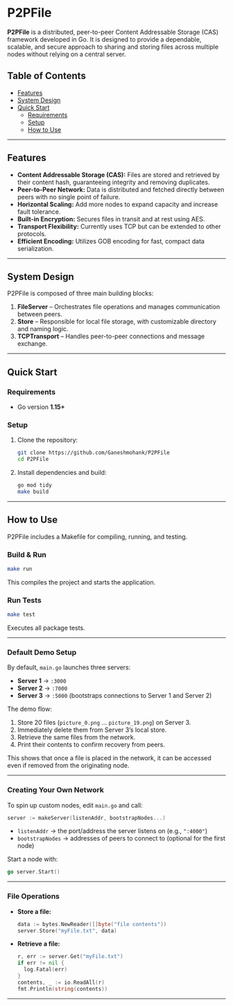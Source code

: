 # P2PFile  

**P2PFile** is a distributed, peer-to-peer Content Addressable Storage (CAS) framework developed in Go. It is designed to provide a dependable, scalable, and secure approach to sharing and storing files across multiple nodes without relying on a central server.  

## Table of Contents  

- [Features](#features)  
- [System Design](#system-design)  
- [Quick Start](#quick-start)  
  - [Requirements](#requirements)  
  - [Setup](#setup)  
  - [How to Use](#how-to-use) 

---

## Features  

- **Content Addressable Storage (CAS):** Files are stored and retrieved by their content hash, guaranteeing integrity and removing duplicates.  
- **Peer-to-Peer Network:** Data is distributed and fetched directly between peers with no single point of failure.  
- **Horizontal Scaling:** Add more nodes to expand capacity and increase fault tolerance.  
- **Built-in Encryption:** Secures files in transit and at rest using AES.  
- **Transport Flexibility:** Currently uses TCP but can be extended to other protocols.  
- **Efficient Encoding:** Utilizes GOB encoding for fast, compact data serialization.  

---

## System Design  

P2PFile is composed of three main building blocks:  

1. **FileServer** – Orchestrates file operations and manages communication between peers.  
2. **Store** – Responsible for local file storage, with customizable directory and naming logic.  
3. **TCPTransport** – Handles peer-to-peer connections and message exchange.  

---

## Quick Start  

### Requirements  

- Go version **1.15+**  

### Setup  

1. Clone the repository:  
   ```bash
   git clone https://github.com/Ganeshmohank/P2PFile
   cd P2PFile
   ```  

2. Install dependencies and build:  
   ```bash
   go mod tidy
   make build
   ```  

---

## How to Use  

P2PFile includes a Makefile for compiling, running, and testing.  

### Build & Run  

```bash
make run
```  

This compiles the project and starts the application.  

### Run Tests  

```bash
make test
```  

Executes all package tests.  

---

### Default Demo Setup  

By default, `main.go` launches three servers:  

- **Server 1** → `:3000`  
- **Server 2** → `:7000`  
- **Server 3** → `:5000` (bootstraps connections to Server 1 and Server 2)  

The demo flow:  
1. Store 20 files (`picture_0.png` … `picture_19.png`) on Server 3.  
2. Immediately delete them from Server 3’s local store.  
3. Retrieve the same files from the network.  
4. Print their contents to confirm recovery from peers.  

This shows that once a file is placed in the network, it can be accessed even if removed from the originating node.  

---

### Creating Your Own Network  

To spin up custom nodes, edit `main.go` and call:  

```go
server := makeServer(listenAddr, bootstrapNodes...)
```  

- `listenAddr` → the port/address the server listens on (e.g., `":4000"`)  
- `bootstrapNodes` → addresses of peers to connect to (optional for the first node)  

Start a node with:  
```go
go server.Start()
```  

---

### File Operations  

- **Store a file:**  
  ```go
  data := bytes.NewReader([]byte("file contents"))
  server.Store("myFile.txt", data)
  ```  

- **Retrieve a file:**  
  ```go
  r, err := server.Get("myFile.txt")
  if err != nil {
    log.Fatal(err)
  }
  contents, _ := io.ReadAll(r)
  fmt.Println(string(contents))
  ```  

---
